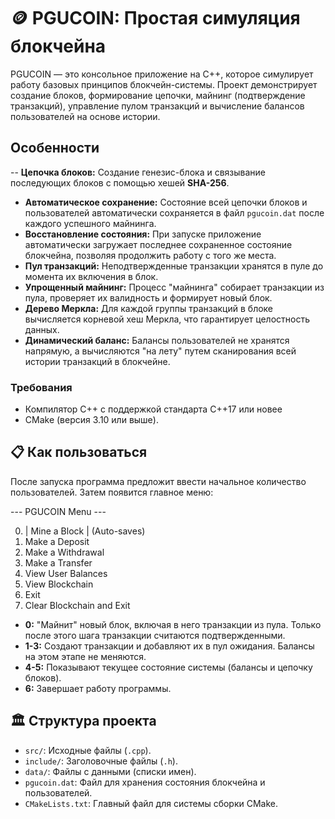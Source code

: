 # 🪙 PGUCOIN: Простая симуляция блокчейна

PGUCOIN — это консольное приложение на C++, которое симулирует работу базовых принципов блокчейн-системы. Проект демонстрирует создание блоков, формирование цепочки, майнинг (подтверждение транзакций), управление пулом транзакций и вычисление балансов пользователей на основе истории.

## Особенности

-- **Цепочка блоков:** Создание генезис-блока и связывание последующих блоков с помощью хешей **SHA-256**.
- **Автоматическое сохранение:** Состояние всей цепочки блоков и пользователей автоматически сохраняется в файл `pgucoin.dat` после каждого успешного майнинга.
- **Восстановление состояния:** При запуске приложение автоматически загружает последнее сохраненное состояние блокчейна, позволяя продолжить работу с того же места.
- **Пул транзакций:** Неподтвержденные транзакции хранятся в пуле до момента их включения в блок.
- **Упрощенный майнинг:** Процесс "майнинга" собирает транзакции из пула, проверяет их валидность и формирует новый блок.
- **Дерево Меркла:** Для каждой группы транзакций в блоке вычисляется корневой хеш Меркла, что гарантирует целостность данных.
- **Динамический баланс:** Балансы пользователей не хранятся напрямую, а вычисляются "на лету" путем сканирования всей истории транзакций в блокчейне.

### Требования

- Компилятор C++ с поддержкой стандарта C++17 или новее
- CMake (версия 3.10 или выше).

## 📋 Как пользоваться

После запуска программа предложит ввести начальное количество пользователей. Затем появится главное меню:

--- PGUCOIN Menu ---

0. | Mine a Block | (Auto-saves)
1. Make a Deposit
2. Make a Withdrawal
3. Make a Transfer
4. View User Balances
5. View Blockchain
6. Exit
7. Clear Blockchain and Exit

- **0:** "Майнит" новый блок, включая в него транзакции из пула. Только после этого шага транзакции считаются подтвержденными.
- **1-3:** Создают транзакции и добавляют их в пул ожидания. Балансы на этом этапе не меняются.
- **4-5:** Показывают текущее состояние системы (балансы и цепочку блоков).
- **6:** Завершает работу программы.

## 🏛️ Структура проекта

- `src/`: Исходные файлы (`.cpp`).
- `include/`: Заголовочные файлы (`.h`).
- `data/`: Файлы с данными (списки имен).
- `pgucoin.dat`: Файл для хранения состояния блокчейна и пользователей.
- `CMakeLists.txt`: Главный файл для системы сборки CMake.